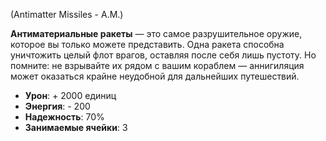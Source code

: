 (Antimatter Missiles - A.M.)

**Антиматериальные ракеты** — это самое разрушительное оружие, которое вы только можете представить. Одна ракета способна уничтожить целый флот врагов, оставляя после себя лишь пустоту. Но помните: не взрывайте их рядом с вашим кораблем — аннигиляция может оказаться крайне неудобной для дальнейших путешествий.

- **Урон**: + 2000 единиц
- **Энергия**: - 200
- **Надежность**: 70%
- **Занимаемые ячейки**: 3